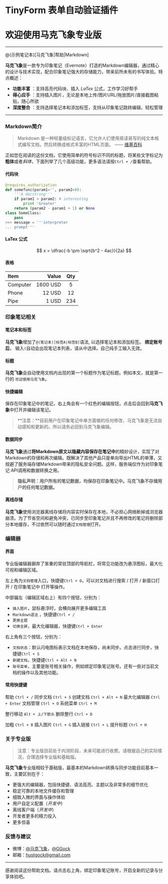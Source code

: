 TinyForm 表单自动验证插件
========================


欢迎使用马克飞象专业版
========================
------------------------

@(示例笔记本)[马克飞象|帮助|Markdown]

**马克飞象**是一款专为印象笔记（Evernote）打造的Markdown编辑器，通过精心的设计与技术实现，配合印象笔记强大的存储能力，带来前所未有的书写体验。特点概述：
 
- **功能丰富** ：支持高亮代码块、插入 *LaTex* 公式，工作学习好帮手
- **得心应手** ：支持插入图片，无论是本地上传/图片URL/拖放图片/直接截图粘贴，随心所欲
- **深度整合** ：支持选择笔记本和添加标签，支持从印象笔记跳转编辑，轻松管理

-------------------

### Markdown简介

> Markdown 是一种轻量级标记语言，它允许人们使用易读易写的纯文本格式编写文档，然后转换成格式丰富的HTML页面。    —— [维基百科](https://zh.wikipedia.org/wiki/Markdown)

正如您在阅读的这份文档，它使用简单的符号标识不同的标题，将某些文字标记为**粗体**或者*斜体*，下面列举了几个高级功能，更多语法请按`Ctrl + /`查看帮助。 

#### 代码块
``` python
@requires_authorization
def somefunc(param1='', param2=0):
    '''A docstring'''
    if param1 > param2: # interesting
        print 'Greater'
    return (param2 - param1 + 1) or None
class SomeClass:
    pass
>>> message = '''interpreter
... prompt'''
```

#### LaTex 公式
$$	x = \dfrac{-b \pm \sqrt{b^2 - 4ac}}{2a} $$

#### 表格
| Item      |    Value | Qty  |
| :-------- | --------:| :--: |
| Computer  | 1600 USD |  5   |
| Phone     |   12 USD |  12  |
| Pipe      |    1 USD | 234  |

### 印象笔记相关

#### 笔记本和标签
**马克飞象**增加了`@(笔记本)[标签A|标签B]`语法, 以选择笔记本和添加标签。 **绑定账号后**， 输入`(`自动会出现笔记本列表，请从中选择。自己纯手工输入无效。

#### 标题
**马克飞象**会自动使用文档内出现的第一个标题作为笔记标题。例如本文，就是第一行的 `欢迎使用马克飞象`。

#### 快捷编辑
保存在印象笔记中的笔记，右上角会有一个红色的编辑按钮，点击后会回到**马克飞象**中打开并编辑该笔记。
>**注意：**目前用户在印象笔记中单方面做的任何修改，马克飞象是无法自动感知和更新的。所以请务必回到马克飞象编辑。

#### 数据同步
**马克飞象**通过**将Markdown原文以隐藏内容保存在笔记中**的精妙设计，实现了对Markdown的存储和再次编辑。既解决了其他产品只是单向导出HTML的单薄，又规避了服务端存储Markdown带来的隐私安全问题。这样，服务端仅作为对印象笔记 API调用和数据转换之用。

 >**隐私声明：用户所有的笔记数据，均保存在印象笔记中。马克飞象不存储用户的任何笔记数据。**

#### 离线存储
**马克飞象**使用浏览器离线存储将内容实时保存在本地，不必担心网络断掉或浏览器崩溃。为了节省空间和避免冲突，已同步至印象笔记并且不再修改的笔记将删除部分本地缓存，不过依然可以随时通过`文档管理`打开。


### 编辑器
#### 界面
专业版编辑器摒弃了笨重的常驻顶部的导航栏，将常见功能改为悬浮图标，最大化可视和编辑区域。

左上角为`文档管理`入口，快捷键`Ctrl + O`，可以对文档进行搜索 / 打开 / 新窗口打开 / 在印象笔记中 打开等操作。

中部偏左（编辑区域右上）有四个按钮，分别为：
- `插入图片`，鼠标悬浮时，会横向展开更多编辑工具
- `Markdown语法` ，快捷键`Ctrl + /`
- `更换主题`
- `切换全屏`，最大化编辑器，快捷键`Ctrl + Enter`

右上角有三个按钮，分别为：
- `文档状态`：默认闪电图标表示文档在本地保存，尚未同步。点击进行同步，快捷键`Ctrl + S`
- `新建文档`，快捷键`Ctrl + Alt + N`
- `账号菜单`，主要是账号相关操作，例如绑定印象笔记账号。还有一些对当前文档的操作以及其他功能。

#### 常用快捷键

帮助    `Ctrl + /`
同步文档    `Ctrl + S`
创建文档    `Ctrl + Alt + N`
最大化编辑器    `Ctrl + Enter`
文档管理    `Ctrl + O`
系统菜单    `Ctrl + M`

整行移动    `Alt + 上/下箭头`
删除整行    `Ctrl + D`

加粗    `Ctrl + B`
插入图片    `Ctrl + G`
插入链接    `Ctrl + L`
提升标题    `Ctrl + H`

### 关于专业版
> 注意：专业版目前处于内测阶段，未来可能进行收费。请根据自己的实际情况，合理选择专业版和基础版。

**马克飞象**专业版相较于基础版，最基本的Markdown转换与同步功能目前基本一致，主要区别在于：
- 更强大的编辑器，包括快捷键、语法高亮、主题以及非常多的细节优化
- 稳定可靠的本地文件缓存和管理
- 细致入微的界面与操作体验
- 用户自定义配置（*开发中*）
- 离线客户端（*开发中*）
- 开发者更多的精力投入
- 更多惊喜

### 反馈与建议
- 微博：[@马克飞象](http://weibo.com/u/2788354117)，[@GGock](http://weibo.com/ggock "开发者个人账号")
- 邮箱：<hustgock@gmail.com>

---------
感谢阅读这份帮助文档。请点击右上角，绑定印象笔记账号，开启全新的记录与分享体验吧。
